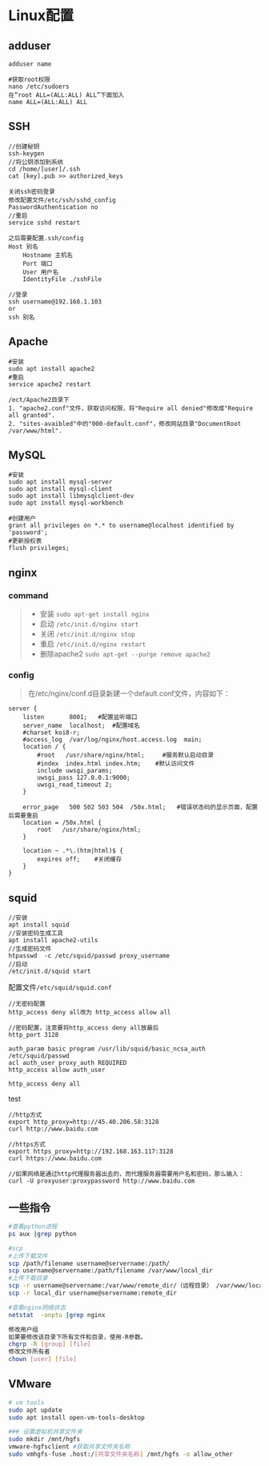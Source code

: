 
# Linux配置

## adduser
```
adduser name

#获取root权限
nano /etc/sudoers
在“root ALL=(ALL:ALL) ALL”下面加入
name ALL=(ALL:ALL) ALL
```

## SSH
```
//创建秘钥
ssh-keygen
//将公钥添加到系统
cd /home/[user]/.ssh
cat [key].pub >> authorized_keys 

关闭ssh密码登录
修改配置文件/etc/ssh/sshd_config
PasswordAuthentication no
//重启
service sshd restart

之后需要配置.ssh/config
Host 别名
    Hostname 主机名
    Port 端口
    User 用户名
    IdentityFile ./sshFile

//登录
ssh username@192.168.1.103
or
ssh 别名
```

## Apache
```
#安装
sudo apt install apache2
#重启
service apache2 restart
```
```
/ect/Apache2目录下
1. "apache2.conf"文件，获取访问权限，将"Require all denied"修改成"Require all granted".
2. "sites-avaibled"中的"000-default.conf"，修改网站目录"DocumentRoot /var/www/html".
```

## MySQL
```
#安装
sudo apt install mysql-server
sudo apt install mysql-client
sudo apt install libmysqlclient-dev
sudo apt install mysql-workbench
```
```
#创建用户
grant all privileges on *.* to username@localhost identified by 'password';
#更新授权表
flush privileges;
```

## nginx

### command
> - 安装 ```sudo apt-get install nginx```
> - 启动 ```/etc/init.d/nginx start```
> - 关闭 ```/etc/init.d/nginx stop```
> - 重启 ```/etc/init.d/nginx restart```
> - 删除apache2 ```sudo apt-get --purge remove apache2```

### config
> 在/etc/nginx/conf.d目录新建一个default.conf文件，内容如下：
```
server {
    listen       8001;   #配置监听端口
    server_name  localhost;  #配置域名
    #charset koi8-r;     
    #access_log  /var/log/nginx/host.access.log  main;
    location / {
        #root   /usr/share/nginx/html;     #服务默认启动目录
        #index  index.html index.htm;    #默认访问文件
        include uwsgi_params;
        uwsgi_pass 127.0.0.1:9000;
        uwsgi_read_timeout 2;
    }

    error_page   500 502 503 504  /50x.html;   #错误状态码的显示页面，配置后需要重启
    location = /50x.html {
        root   /usr/share/nginx/html;
    }

    location ~ .*\.(htm|html)$ {
        expires off;    #关闭缓存
    }
}

```


## squid

```
//安装
apt install squid
//安装密码生成工具
apt install apache2-utils
//生成密码文件
htpasswd  -c /etc/squid/passwd proxy_username
//启动
/etc/init.d/squid start
```

配置文件```/etc/squid/squid.conf```
```
//无密码配置
http_access deny all改为 http_access allow all

//密码配置，注意要将http_access deny all放最后
http_port 3128

auth_param basic program /usr/lib/squid/basic_ncsa_auth /etc/squid/passwd
acl auth_user proxy_auth REQUIRED
http_access allow auth_user

http_access deny all
```

test
```
//http方式
export http_proxy=http://45.40.206.58:3128
curl http://www.baidu.com

//https方式
export https_proxy=http://192.168.163.117:3128
curl https://www.baidu.com

//如果网络是通过http代理服务器出去的，而代理服务器需要用户名和密码，那么输入：
curl -U proxyuser:proxypassword http://www.baidu.com
```

## 一些指令
``` sh
#查看python进程
ps aux |grep python

#scp
#上传下载文件
scp /path/filename username@servername:/path/
scp username@servername:/path/filename /var/www/local_dir
#上传下载目录
scp -r username@servername:/var/www/remote_dir/（远程目录） /var/www/local_dir（本地目录）
scp -r local_dir username@servername:remote_dir

#查看nginx网络状态
netstat  -anptu |grep nginx

修改用户组
如果要修改该目录下所有文件和目录，使用-R参数。
chgrp -R [group] [file]
修改文件所有者
chown [user] [file]
```

## VMware
``` bash
# vm tools
sudo apt update
sudo apt install open-vm-tools-desktop

### 设置虚拟机共享文件夹
sudo mkdir /mnt/hgfs
vmware-hgfsclient #获取共享文件夹名称
sudo vmhgfs-fuse .host:/[共享文件夹名称] /mnt/hgfs -o allow_other
```







